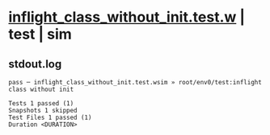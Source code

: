 # [inflight_class_without_init.test.w](../../../../../tests/valid/inflight_class_without_init.test.w) | test | sim

## stdout.log
```log
pass ─ inflight_class_without_init.test.wsim » root/env0/test:inflight class without init

Tests 1 passed (1)
Snapshots 1 skipped
Test Files 1 passed (1)
Duration <DURATION>
```

